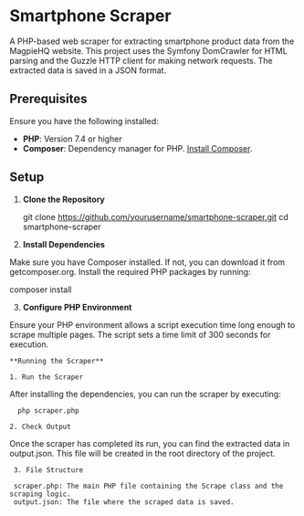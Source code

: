# Smartphone Scraper

A PHP-based web scraper for extracting smartphone product data from the MagpieHQ website. This project uses the Symfony DomCrawler for HTML parsing and the Guzzle HTTP client for making network requests. The extracted data is saved in a JSON format.

## Prerequisites

Ensure you have the following installed:

- **PHP**: Version 7.4 or higher
- **Composer**: Dependency manager for PHP. [Install Composer](https://getcomposer.org).

## Setup

1. **Clone the Repository**

   git clone https://github.com/yourusername/smartphone-scraper.git
   cd smartphone-scraper

2. **Install Dependencies**

Make sure you have Composer installed. If not, you can download it from getcomposer.org.
Install the required PHP packages by running:

   composer install

3. **Configure PHP Environment**

Ensure your PHP environment allows a script execution time long enough to scrape multiple pages. The script sets a time limit of 300 seconds for execution.

    **Running the Scraper**

    1. Run the Scraper

   After installing the dependencies, you can run the scraper by executing:
   
      php scraper.php 

    2. Check Output

   Once the scraper has completed its run, you can find the extracted data in output.json. This file will be created in the root directory of the project.

     3. File Structure  

     scraper.php: The main PHP file containing the Scrape class and the scraping logic.
     output.json: The file where the scraped data is saved.
